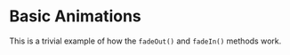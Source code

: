Basic Animations
================
This is a trivial example of how the `fadeOut()` and `fadeIn()` methods work.
